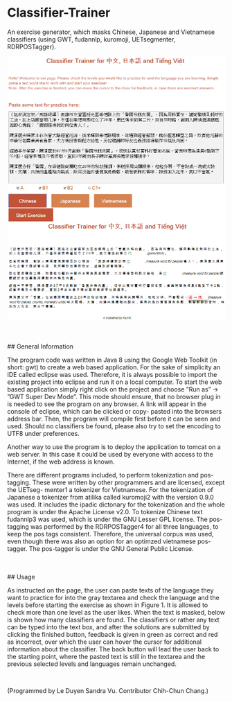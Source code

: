 # Classifier-Trainer
An exercise generator, which masks Chinese, Japanese and Vietnamese classifiers (using GWT, fudannlp, kuromoji, UETsegmenter, RDRPOSTagger).

![Graphic](https://github.com/leduvu/Classifier-Trainer/blob/master/pictures/demo1.png)
![Graphic](https://github.com/leduvu/Classifier-Trainer/blob/master/pictures/demo2.png)


<br />
<br />
## General Information

The program code was written in Java 8 using the Google Web Toolkit (in short: gwt) to create a web based application. For the sake of simplicity an IDE called eclipse was used. Therefore, it is always possible to import the existing project into eclipse and run it on a local computer. To start the web based application simply right click on the project and choose ”Run as” → ”GWT Super Dev Mode”. This mode should ensure, that no browser plug in is needed to see the program on any browser. A link will appear in the console of eclipse, which can be clicked or copy- pasted into the browsers address bar. Then, the program will compile first before it can be seen and used. Should no classifiers be found, please also try to set the encoding to UTF8 under preferences.

Another way to use the program is to deploy the application to tomcat on a web server. In this case it could be used by everyone with access to the Internet, if the web address is known.

There are different programs included, to perform tokenization and pos-tagging. These were written by other programmers and are licensed, except the UETseg- menter1 a tokenizer for Vietnamese. For the tokenization of Japanese a tokenizer from atilika called kuromoji2 with the version 0.9.0 was used. It includes the ipadic dictonary for the tokenization and the whole program is under the Apache License v2.0. To tokenize Chinese text fudannlp3 was used, which is under the GNU Lesser GPL license. The pos-tagging was performed by the RDRPOSTagger4 for all three languages, to keep the pos tags consistent. Therefore, the universal corpus was used, even though there was also an option for an optimzed vietnamese pos-tagger. The pos-tagger is under the GNU General Public License.

<br />
<br />
## Usage

As instructed on the page, the user can paste texts of the language they want to practice for into the gray textarea and check the language and the levels before starting the exercise as shown in Figure 1. It is allowed to check more than one level as the user likes. When the text is masked, below is shown how many classifiers are found. The classifiers or rather any text can be typed into the text box, and after the solutions are submitted by clicking the finished button, feedback is given in green as correct and red as incorrect, over which the user can hover the cursor for additional information about the classifier. The back button will lead the user back to the starting point, where the pasted text is still in the textarea and the previous selected levels and languages remain unchanged.

<br />

(Programmed by Le Duyen Sandra Vu. Contributor Chih-Chun Chang.)
